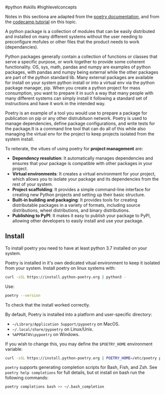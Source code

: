 #python #skills #highlevelconcepts 

Notes in this sectiona are adapted from the [poetry documentation](https://python-poetry.org/docs/), and from the [codecamp tutorial](https://www.freecodecamp.org/news/how-to-build-and-publish-python-packages-with-poetry/) on this topic.

A python package is a collection of modules that can be easily distributed and installed on many different systems without the user needing to preconfigure mofules or other files that the product needs to work (dependancies).

Python packages generally contain a collection of functions or classes that serve a specific purpose, or work together to provide some coherent functionality. OS, sys, math, pandas and numpy are examples of python packages, with pandas and numpy being external while the other packages are part of the python standard lib. Many external packages are available for install on your system python install or into a virtual env via the python package manager, pip. When you create a python project for mass consumption, you want to prepare it in such a way that many people with many different systems can simply install it following a standard set of instructions and have it work in the intended way.

Poetry is an example of a tool you would use to prepare a package for publication on pip or any other distrubituon network. Poetry is used to manage dependencies, define package configurations, and write tests for the package.It is a command line tool that can do all of this while also managing the virtual env for the project to keep projects isolated from the system install. 

To reiterate, the vitues of using poetry for **project management** are:
-   **Dependency resolution**: It automatically manages dependencies and ensures that your package is compatible with other packages in your project.
-   **Virtual environments**: It creates a virtual environment for your project, which allows you to isolate your package and its dependencies from the rest of your system.
-   **Project scaffolding**: It provides a simple command-line interface for creating new Python projects and setting up their basic structure.
-   **Built-in building and packaging**: It provides tools for creating distributable packages in a variety of formats, including source distributions, wheel distributions, and binary distributions.
-   **Publishing to PyPI**: It makes it easy to publish your package to PyPI, allowing other developers to easily install and use your package.

## Install
To install poetry you need to have at least python 3.7 installed on your system.

Poetry is installed in it's own dedicated vitual environment to keep it isolated from your system. Install poetry on linux systems with:
```bash
curl -sSL https://install.python-poetry.org | python3 -
```

Use:
```bash
poetry --version
```
To check that the install worked correctly.

By default, Poetry is installed into a platform and user-specific directory:
-   `~/Library/Application Support/pypoetry` on MacOS.
-   `~/.local/share/pypoetry` on Linux/Unix.
-   `%APPDATA%\pypoetry` on Windows.

If you wish to change this, you may define the `$POETRY_HOME` environment variable:
```bash
curl -sSL https://install.python-poetry.org | POETRY_HOME=/etc/poetry python3 -
```

`poetry` supports generating completion scripts for Bash, Fish, and Zsh. See `poetry help completions` for full details, but ot install  on bash run the following commands:
```bash
poetry completions bash >> ~/.bash_completion
```

